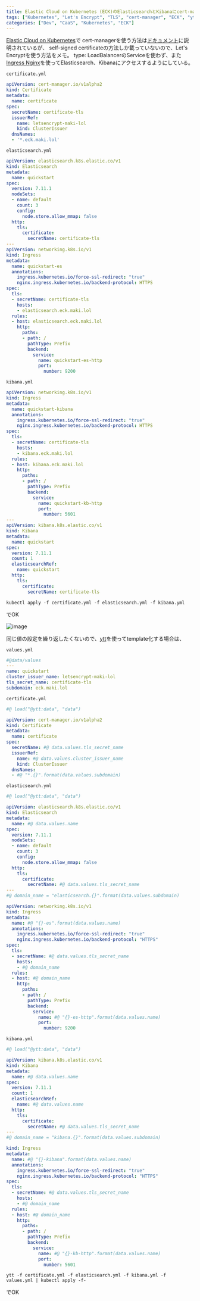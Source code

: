 ```yaml
---
title: Elastic Cloud on Kubernetes (ECK)のElasticsearchとKibanaにcert-managerとIngressを使ってLet's Encryptの証明書を適用するメモ
tags: ["Kubernetes", "Let's Encrypt", "TLS", "cert-manager", "ECK", "ytt", "Ingress", "Elasticsearch", "Kibana", "Elastic Stack"]
categories: ["Dev", "CaaS", "Kubernetes", "ECK"]
---
```


[Elastic Cloud on Kubernetes](https://www.elastic.co/guide/en/cloud-on-k8s/current/index.html)で
cert-managerを使う方法は[ドキュメント](https://www.elastic.co/guide/en/cloud-on-k8s/current/k8s-custom-http-certificate.html)に説明されているが、
self-signed certificateの方法しか載っていないので、Let's Encryptを使う方法をメモ。
type: LoadBalancerのServiceを使わず、また[Ingress Nginx](https://kubernetes.github.io/ingress-nginx/)を使ってElasticsearch、Kibanaにアクセスするようにしている。

`certificate.yml`
```yaml
apiVersion: cert-manager.io/v1alpha2
kind: Certificate
metadata:
  name: certificate
spec:
  secretName: certificate-tls
  issuerRef:
    name: letsencrypt-maki-lol
    kind: ClusterIssuer
  dnsNames:
  - '*.eck.maki.lol'
```

`elasticsearch.yml`
```yaml
apiVersion: elasticsearch.k8s.elastic.co/v1
kind: Elasticsearch
metadata:
  name: quickstart
spec:
  version: 7.11.1
  nodeSets:
  - name: default
    count: 3
    config:
      node.store.allow_mmap: false
  http:
    tls:
      certificate:
        secretName: certificate-tls
---
apiVersion: networking.k8s.io/v1
kind: Ingress
metadata:
  name: quickstart-es
  annotations:
    ingress.kubernetes.io/force-ssl-redirect: "true"
    nginx.ingress.kubernetes.io/backend-protocol: HTTPS
spec:
  tls:
  - secretName: certificate-tls
    hosts:
    - elasticsearch.eck.maki.lol
  rules:
  - host: elasticsearch.eck.maki.lol
    http:
      paths:
      - path: /
        pathType: Prefix
        backend:
          service:
            name: quickstart-es-http
            port:
              number: 9200
```

`kibana.yml`
```yaml
apiVersion: networking.k8s.io/v1
kind: Ingress
metadata:
  name: quickstart-kibana
  annotations:
    ingress.kubernetes.io/force-ssl-redirect: "true"
    nginx.ingress.kubernetes.io/backend-protocol: HTTPS
spec:
  tls:
  - secretName: certificate-tls
    hosts:
    - kibana.eck.maki.lol
  rules:
  - host: kibana.eck.maki.lol
    http:
      paths:
      - path: /
        pathType: Prefix
        backend:
          service:
            name: quickstart-kb-http
            port:
              number: 5601
---
apiVersion: kibana.k8s.elastic.co/v1
kind: Kibana
metadata:
  name: quickstart
spec:
  version: 7.11.1
  count: 1
  elasticsearchRef:
    name: quickstart
  http:
    tls:
      certificate:
        secretName: certificate-tls
```

```
kubectl apply -f certificate.yml -f elasticsearch.yml -f kibana.yml
```
でOK

![image](https://user-images.githubusercontent.com/106908/108580030-09eba600-736d-11eb-97df-4008d497c6cb.png)


同じ値の設定を繰り返したくないので、[ytt](https://carvel.dev/ytt)を使ってtemplate化する場合は、

`values.yml`
```yaml
#@data/values
---
name: quickstart
cluster_issuer_name: letsencrypt-maki-lol
tls_secret_name: certificate-tls
subdomain: eck.maki.lol
```

`certificate.yml`
```yaml
#@ load("@ytt:data", "data")

apiVersion: cert-manager.io/v1alpha2
kind: Certificate
metadata:
  name: certificate
spec:
  secretName: #@ data.values.tls_secret_name
  issuerRef:
    name: #@ data.values.cluster_issuer_name
    kind: ClusterIssuer
  dnsNames:
  - #@ "*.{}".format(data.values.subdomain)
```

`elasticsearch.yml`
```yaml
#@ load("@ytt:data", "data")

apiVersion: elasticsearch.k8s.elastic.co/v1
kind: Elasticsearch
metadata:
  name: #@ data.values.name
spec:
  version: 7.11.1
  nodeSets:
  - name: default
    count: 3
    config:
      node.store.allow_mmap: false
  http:
    tls:
      certificate:
        secretName: #@ data.values.tls_secret_name
---
#@ domain_name = "elasticsearch.{}".format(data.values.subdomain)

apiVersion: networking.k8s.io/v1
kind: Ingress
metadata:
  name: #@ "{}-es".format(data.values.name)
  annotations:
    ingress.kubernetes.io/force-ssl-redirect: "true"
    nginx.ingress.kubernetes.io/backend-protocol: "HTTPS"
spec:
  tls:
  - secretName: #@ data.values.tls_secret_name
    hosts:
    - #@ domain_name
  rules:
  - host: #@ domain_name
    http:
      paths:
      - path: /
        pathType: Prefix
        backend:
          service:
            name: #@ "{}-es-http".format(data.values.name)
            port:
              number: 9200
```

`kibana.yml`
```yaml
#@ load("@ytt:data", "data")

apiVersion: kibana.k8s.elastic.co/v1
kind: Kibana
metadata:
  name: #@ data.values.name
spec:
  version: 7.11.1
  count: 1
  elasticsearchRef:
    name: #@ data.values.name
  http:
    tls:
      certificate:
        secretName: #@ data.values.tls_secret_name
---
#@ domain_name = "kibana.{}".format(data.values.subdomain)

kind: Ingress
metadata:
  name: #@ "{}-kibana".format(data.values.name)
  annotations:
    ingress.kubernetes.io/force-ssl-redirect: "true"
    nginx.ingress.kubernetes.io/backend-protocol: "HTTPS"
spec:
  tls:
  - secretName: #@ data.values.tls_secret_name
    hosts:
    - #@ domain_name
  rules:
  - host: #@ domain_name
    http:
      paths:
      - path: /
        pathType: Prefix
        backend:
          service:
            name: #@ "{}-kb-http".format(data.values.name)
            port:
              number: 5601
```



```
ytt -f certificate.yml -f elasticsearch.yml -f kibana.yml -f values.yml | kubectl apply -f-
```
でOK